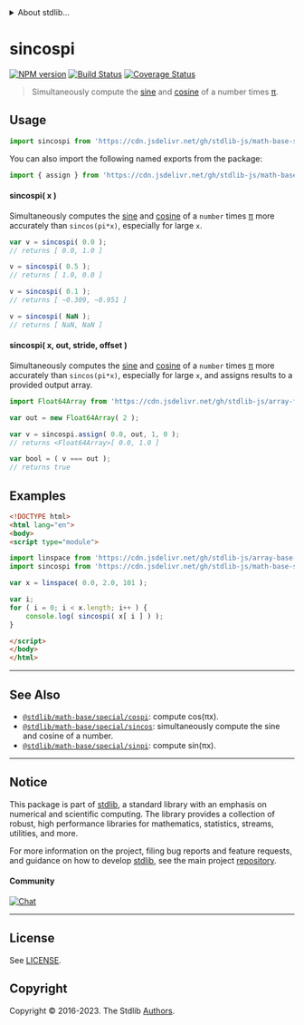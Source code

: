 <!--

@license Apache-2.0

Copyright (c) 2018 The Stdlib Authors.

Licensed under the Apache License, Version 2.0 (the "License");
you may not use this file except in compliance with the License.
You may obtain a copy of the License at

   http://www.apache.org/licenses/LICENSE-2.0

Unless required by applicable law or agreed to in writing, software
distributed under the License is distributed on an "AS IS" BASIS,
WITHOUT WARRANTIES OR CONDITIONS OF ANY KIND, either express or implied.
See the License for the specific language governing permissions and
limitations under the License.

-->


<details>
  <summary>
    About stdlib...
  </summary>
  <p>We believe in a future in which the web is a preferred environment for numerical computation. To help realize this future, we've built stdlib. stdlib is a standard library, with an emphasis on numerical and scientific computation, written in JavaScript (and C) for execution in browsers and in Node.js.</p>
  <p>The library is fully decomposable, being architected in such a way that you can swap out and mix and match APIs and functionality to cater to your exact preferences and use cases.</p>
  <p>When you use stdlib, you can be absolutely certain that you are using the most thorough, rigorous, well-written, studied, documented, tested, measured, and high-quality code out there.</p>
  <p>To join us in bringing numerical computing to the web, get started by checking us out on <a href="https://github.com/stdlib-js/stdlib">GitHub</a>, and please consider <a href="https://opencollective.com/stdlib">financially supporting stdlib</a>. We greatly appreciate your continued support!</p>
</details>

# sincospi

[![NPM version][npm-image]][npm-url] [![Build Status][test-image]][test-url] [![Coverage Status][coverage-image]][coverage-url] <!-- [![dependencies][dependencies-image]][dependencies-url] -->

> Simultaneously compute the [sine][@stdlib/math/base/special/sin] and [cosine][@stdlib/math/base/special/cos] of a number times [π][@stdlib/constants/float64/pi].



<section class="usage">

## Usage

```javascript
import sincospi from 'https://cdn.jsdelivr.net/gh/stdlib-js/math-base-special-sincospi@esm/index.mjs';
```

You can also import the following named exports from the package:

```javascript
import { assign } from 'https://cdn.jsdelivr.net/gh/stdlib-js/math-base-special-sincospi@esm/index.mjs';
```

#### sincospi( x )

Simultaneously computes the [sine][@stdlib/math/base/special/sin] and [cosine][@stdlib/math/base/special/cos] of a `number` times [π][@stdlib/constants/float64/pi] more accurately than `sincos(pi*x)`, especially for large `x`.

```javascript
var v = sincospi( 0.0 );
// returns [ 0.0, 1.0 ]

v = sincospi( 0.5 );
// returns [ 1.0, 0.0 ]

v = sincospi( 0.1 );
// returns [ ~0.309, ~0.951 ]

v = sincospi( NaN );
// returns [ NaN, NaN ]
```

#### sincospi( x, out, stride, offset )

Simultaneously computes the [sine][@stdlib/math/base/special/sin] and [cosine][@stdlib/math/base/special/cos] of a `number` times [π][@stdlib/constants/float64/pi] more accurately than `sincos(pi*x)`, especially for large `x`, and assigns results to a provided output array.

```javascript
import Float64Array from 'https://cdn.jsdelivr.net/gh/stdlib-js/array-float64@esm/index.mjs';

var out = new Float64Array( 2 );

var v = sincospi.assign( 0.0, out, 1, 0 );
// returns <Float64Array>[ 0.0, 1.0 ]

var bool = ( v === out );
// returns true
```

</section>

<!-- /.usage -->

<section class="examples">

## Examples

<!-- eslint no-undef: "error" -->

```html
<!DOCTYPE html>
<html lang="en">
<body>
<script type="module">

import linspace from 'https://cdn.jsdelivr.net/gh/stdlib-js/array-base-linspace@esm/index.mjs';
import sincospi from 'https://cdn.jsdelivr.net/gh/stdlib-js/math-base-special-sincospi@esm/index.mjs';

var x = linspace( 0.0, 2.0, 101 );

var i;
for ( i = 0; i < x.length; i++ ) {
    console.log( sincospi( x[ i ] ) );
}

</script>
</body>
</html>
```

</section>

<!-- /.examples -->

<!-- Section for related `stdlib` packages. Do not manually edit this section, as it is automatically populated. -->

<section class="related">

* * *

## See Also

-   <span class="package-name">[`@stdlib/math-base/special/cospi`][@stdlib/math/base/special/cospi]</span><span class="delimiter">: </span><span class="description">compute cos(πx).</span>
-   <span class="package-name">[`@stdlib/math-base/special/sincos`][@stdlib/math/base/special/sincos]</span><span class="delimiter">: </span><span class="description">simultaneously compute the sine and cosine of a number.</span>
-   <span class="package-name">[`@stdlib/math-base/special/sinpi`][@stdlib/math/base/special/sinpi]</span><span class="delimiter">: </span><span class="description">compute sin(πx).</span>

</section>

<!-- /.related -->

<!-- Section for all links. Make sure to keep an empty line after the `section` element and another before the `/section` close. -->


<section class="main-repo" >

* * *

## Notice

This package is part of [stdlib][stdlib], a standard library with an emphasis on numerical and scientific computing. The library provides a collection of robust, high performance libraries for mathematics, statistics, streams, utilities, and more.

For more information on the project, filing bug reports and feature requests, and guidance on how to develop [stdlib][stdlib], see the main project [repository][stdlib].

#### Community

[![Chat][chat-image]][chat-url]

---

## License

See [LICENSE][stdlib-license].


## Copyright

Copyright &copy; 2016-2023. The Stdlib [Authors][stdlib-authors].

</section>

<!-- /.stdlib -->

<!-- Section for all links. Make sure to keep an empty line after the `section` element and another before the `/section` close. -->

<section class="links">

[npm-image]: http://img.shields.io/npm/v/@stdlib/math-base-special-sincospi.svg
[npm-url]: https://npmjs.org/package/@stdlib/math-base-special-sincospi

[test-image]: https://github.com/stdlib-js/math-base-special-sincospi/actions/workflows/test.yml/badge.svg?branch=main
[test-url]: https://github.com/stdlib-js/math-base-special-sincospi/actions/workflows/test.yml?query=branch:main

[coverage-image]: https://img.shields.io/codecov/c/github/stdlib-js/math-base-special-sincospi/main.svg
[coverage-url]: https://codecov.io/github/stdlib-js/math-base-special-sincospi?branch=main

<!--

[dependencies-image]: https://img.shields.io/david/stdlib-js/math-base-special-sincospi.svg
[dependencies-url]: https://david-dm.org/stdlib-js/math-base-special-sincospi/main

-->

[chat-image]: https://img.shields.io/gitter/room/stdlib-js/stdlib.svg
[chat-url]: https://app.gitter.im/#/room/#stdlib-js_stdlib:gitter.im

[stdlib]: https://github.com/stdlib-js/stdlib

[stdlib-authors]: https://github.com/stdlib-js/stdlib/graphs/contributors

[umd]: https://github.com/umdjs/umd
[es-module]: https://developer.mozilla.org/en-US/docs/Web/JavaScript/Guide/Modules

[deno-url]: https://github.com/stdlib-js/math-base-special-sincospi/tree/deno
[umd-url]: https://github.com/stdlib-js/math-base-special-sincospi/tree/umd
[esm-url]: https://github.com/stdlib-js/math-base-special-sincospi/tree/esm
[branches-url]: https://github.com/stdlib-js/math-base-special-sincospi/blob/main/branches.md

[stdlib-license]: https://raw.githubusercontent.com/stdlib-js/math-base-special-sincospi/main/LICENSE

[@stdlib/math/base/special/sin]: https://github.com/stdlib-js/math-base-special-sin/tree/esm

[@stdlib/math/base/special/cos]: https://github.com/stdlib-js/math-base-special-cos/tree/esm

[@stdlib/constants/float64/pi]: https://github.com/stdlib-js/constants-float64-pi/tree/esm

<!-- <related-links> -->

[@stdlib/math/base/special/cospi]: https://github.com/stdlib-js/math-base-special-cospi/tree/esm

[@stdlib/math/base/special/sincos]: https://github.com/stdlib-js/math-base-special-sincos/tree/esm

[@stdlib/math/base/special/sinpi]: https://github.com/stdlib-js/math-base-special-sinpi/tree/esm

<!-- </related-links> -->

</section>

<!-- /.links -->
